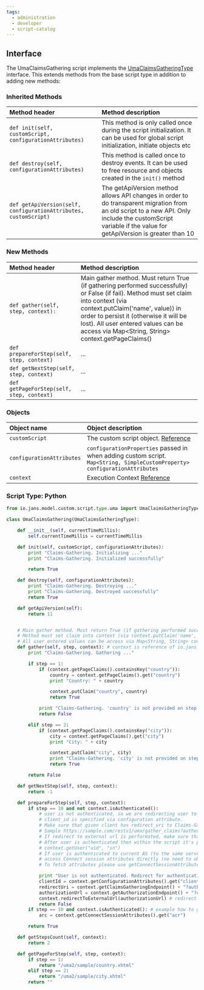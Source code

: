 ```yaml
---
tags:
  - administration
  - developer
  - script-catalog
---
```


## Interface
The UmaClaimsGathering script implements the [UmaClaimsGatheringType](https://github.com/JanssenProject/jans/blob/main/jans-core/script/src/main/java/io/jans/model/custom/script/type/uma/UmaClaimsGatheringType.java) interface. This extends methods from the base script type in addition to adding new methods:

### Inherited Methods

| Method header | Method description |
|:-----|:------|
| `def init(self, customScript, configurationAttributes)` | This method is only called once during the script initialization. It can be used for global script initialization, initiate objects etc |
| `def destroy(self, configurationAttributes)` | This method is called once to destroy events. It can be used to free resource and objects created in the `init()` method |
| `def getApiVersion(self, configurationAttributes, customScript)` | The getApiVersion method allows API changes in order to do transparent migration from an old script to a new API. Only include the customScript variable if the value for getApiVersion is greater than 10 |

### New Methods

| Method header | Method description |
|:-----|:------|
| `def gather(self, step, context):` | Main gather method. Must return True (if gathering performed successfully) or False (if fail). Method must set claim into context (via context.putClaim('name', value)) in order to persist it (otherwise it will be lost). All user entered values can be access via Map<String, String> context.getPageClaims()|
| `def prepareForStep(self, step, context)` | ...|
| `def getNextStep(self, step, context)` | ...|
| `def getPageForStep(self, step, context)` | ...|

### Objects
| Object name | Object description |
|:-----|:------|
|`customScript`| The custom script object. [Reference](https://github.com/JanssenProject/jans/blob/main/jans-core/script/src/main/java/io/jans/model/custom/script/model/CustomScript.java) |
|`configurationAttributes`| `configurationProperties` passed in when adding custom script. `Map<String, SimpleCustomProperty> configurationAttributes` |
|`context`| Execution Context [Reference](https://github.com/JanssenProject/jans/blob/main/jans-auth-server/server/src/main/java/io/jans/as/server/model/common/ExecutionContext.java) |

### Script Type: Python

```python
from io.jans.model.custom.script.type.uma import UmaClaimsGatheringType

class UmaClaimsGathering(UmaClaimsGatheringType):

    def __init__(self, currentTimeMillis):
        self.currentTimeMillis = currentTimeMillis

    def init(self, customScript, configurationAttributes):
        print "Claims-Gathering. Initializing ..."
        print "Claims-Gathering. Initialized successfully"

        return True

    def destroy(self, configurationAttributes):
        print "Claims-Gathering. Destroying ..."
        print "Claims-Gathering. Destroyed successfully"
        return True

    def getApiVersion(self):
        return 11


    # Main gather method. Must return True (if gathering performed successfully) or False (if fail).
    # Method must set claim into context (via context.putClaim('name', value)) in order to persist it (otherwise it will be lost).
    # All user entered values can be access via Map<String, String> context.getPageClaims()
    def gather(self, step, context): # context is reference of io.jans.as.uma.authorization.UmaGatherContext
        print "Claims-Gathering. Gathering ..."

        if step == 1:
            if (context.getPageClaims().containsKey("country")):
                country = context.getPageClaims().get("country")
                print "Country: " + country

                context.putClaim("country", country)
                return True

            print "Claims-Gathering. 'country' is not provided on step 1."
            return False

        elif step == 2:
            if (context.getPageClaims().containsKey("city")):
                city = context.getPageClaims().get("city")
                print "City: " + city

                context.putClaim("city", city)
                print "Claims-Gathering. 'city' is not provided on step 2."
                return True

        return False

    def getNextStep(self, step, context):
        return -1

    def prepareForStep(self, step, context):
        if step == 10 and not context.isAuthenticated():
            # user is not authenticated, so we are redirecting user to authorization endpoint
            # client_id is specified via configuration attribute.
            # Make sure that given client has redirect_uri to Claims-Gathering Endpoint with parameter authentication=true
            # Sample https://sample.com/restv1/uma/gather_claims?authentication=true
            # If redirect to external url is performated, make sure that viewAction has onPostback="true" (otherwise redirect will not work)
            # After user is authenticated then within the script it's possible to get user attributes as
            # context.getUser("uid", "sn")
            # If user is authenticated to current AS (to the same server, not external one) then it's possible to
            # access Connect session attributes directly (no need to obtain id_token after redirect with 'code').
            # To fetch attributes please use getConnectSessionAttributes() method.

            print "User is not authenticated. Redirect for authentication ..."
            clientId = context.getConfigurationAttributes().get("client_id").getValue2()
            redirectUri = context.getClaimsGatheringEndpoint() + "?authentication=true" # without authentication=true parameter it will not work
            authorizationUrl = context.getAuthorizationEndpoint() + "?client_id=" + clientId + "&redirect_uri=" + redirectUri + "&scope=openid&response_type=code"
            context.redirectToExternalUrl(authorizationUrl) # redirect to external url
            return False
        if step == 10 and context.isAuthenticated(): # example how to get session attribute if user is authenticated to same AS
            arc = context.getConnectSessionAttributes().get("acr")

        return True

    def getStepsCount(self, context):
        return 2

    def getPageForStep(self, step, context):
        if step == 1:
            return "/uma2/sample/country.xhtml"
        elif step == 2:
            return "/uma2/sample/city.xhtml"
        return ""

```